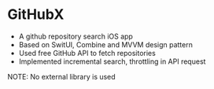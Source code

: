 # GitHubX

- A github repository search iOS app
- Based on SwitUI, Combine and MVVM design pattern
- Used free GitHub API to fetch repositories
- Implemented incremental search, throttling in API request

NOTE: No external library is used
